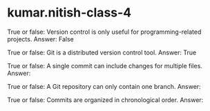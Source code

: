 # kumar.nitish-class-4
True or false: Version control is only useful for programming-related projects. Answer: False

True or false: Git is a distributed version control tool. Answer: True

True or false: A single commit can include changes for multiple files. Answer:

True or false: A Git repository can only contain one branch. Answer:

True or false: Commits are organized in chronological order. Answer: 
